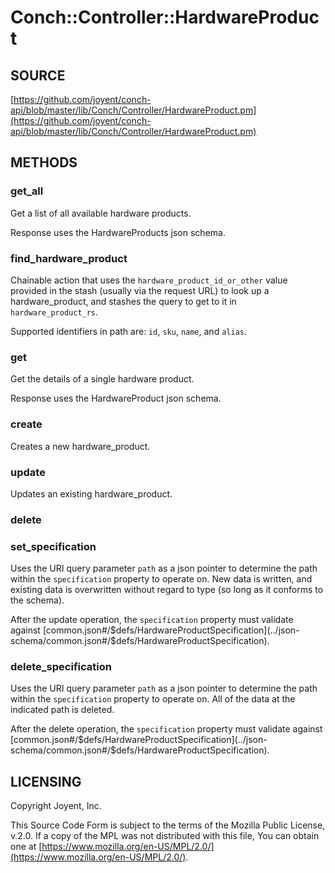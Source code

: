# Conch::Controller::HardwareProduct

## SOURCE

[https://github.com/joyent/conch-api/blob/master/lib/Conch/Controller/HardwareProduct.pm](https://github.com/joyent/conch-api/blob/master/lib/Conch/Controller/HardwareProduct.pm)

## METHODS

### get\_all

Get a list of all available hardware products.

Response uses the HardwareProducts json schema.

### find\_hardware\_product

Chainable action that uses the `hardware_product_id_or_other` value provided in the stash
(usually via the request URL) to look up a hardware\_product, and stashes the query to get to it
in `hardware_product_rs`.

Supported identifiers in path are: `id`, `sku`, `name`, and `alias`.

### get

Get the details of a single hardware product.

Response uses the HardwareProduct json schema.

### create

Creates a new hardware\_product.

### update

Updates an existing hardware\_product.

### delete

### set\_specification

Uses the URI query parameter `path` as a json pointer to determine the path within the
`specification` property to operate on. New data is written, and existing data is overwritten
without regard to type (so long as it conforms to the schema).

After the update operation, the `specification` property must validate against
[common.json#/$defs/HardwareProductSpecification](../json-schema/common.json#/$defs/HardwareProductSpecification).

### delete\_specification

Uses the URI query parameter `path` as a json pointer to determine the path within the
`specification` property to operate on. All of the data at the indicated path is deleted.

After the delete operation, the `specification` property must validate against
[common.json#/$defs/HardwareProductSpecification](../json-schema/common.json#/$defs/HardwareProductSpecification).

## LICENSING

Copyright Joyent, Inc.

This Source Code Form is subject to the terms of the Mozilla Public License,
v.2.0. If a copy of the MPL was not distributed with this file, You can obtain
one at [https://www.mozilla.org/en-US/MPL/2.0/](https://www.mozilla.org/en-US/MPL/2.0/).
